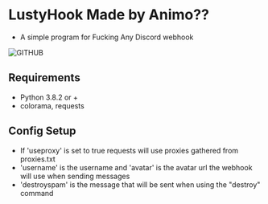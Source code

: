 # LustyHook Made by Animo??
  - A simple program for Fucking Any Discord webhook

![GITHUB](https://github.com/ANiMOOOOO)

## Requirements
  - Python 3.8.2 or +
  - colorama, requests

## Config Setup
  - If 'useproxy' is set to true requests will use proxies gathered from proxies.txt
  - 'username' is the username and 'avatar' is the avatar url the webhook will use when sending messages
  - 'destroyspam' is the message that will be sent when using the "destroy" command
